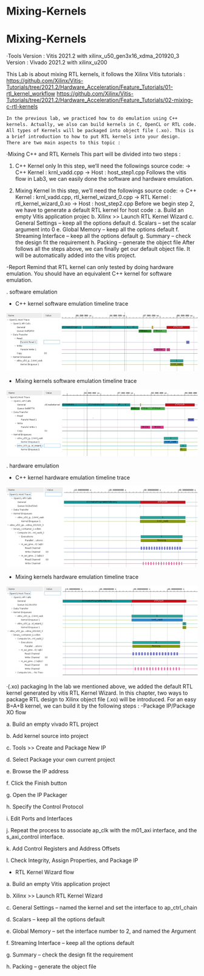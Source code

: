 # Mixing-Kernels
# Mixing-Kernels
‧Tools
Version : Vitis 2021.2 with xilinx_u50_gen3x16_xdma_201920_3
Version : Vivado 2021.2 with xilinx_u200

This Lab is about mixing RTL kernels, it follows the Xilinx Vitis tutorials :
https://github.com/Xilinx/Vitis-Tutorials/tree/2021.2/Hardware_Acceleration/Feature_Tutorials/01-rtl_kernel_workflow
https://github.com/Xilinx/Vitis-Tutorials/tree/2021.2/Hardware_Acceleration/Feature_Tutorials/02-mixing-c-rtl-kernels

	In the previous lab, we practiced how to do emulation using C++ kernels. Actually, we also can build kernels in C, OpenCL or RTL code. All types of Kernels will be packaged into object file (.xo). This is a brief introduction to how to put RTL kernels into your design.
	There are two main aspects to this topic :
‧Mixing C++ and RTL Kernels
This part will be divided into two steps : 
1. C++ Kernel only
	In this step, we’ll need the followings source code:
-> C++ Kernel : krnl_vadd.cpp
-> Host : host_step1.cpp
	Follows the vitis flow in Lab3, we can easily done the software and hardware emulation.

2. Mixing Kernel
	In this step, we’ll need the followings source code:
-> C++ Kernel : krnl_vadd.cpp, rtl_kernel_wizard_0.cpp
	  -> RTL Kernel : rtl_kernel_wizard_0.xo
	  -> Host : host_step2.cpp
Before we begin step 2, we have to generate a default RTL kernel for host code :
a. Build an empty Vitis application projec
b. Xilinx >> Launch RTL Kernel Wizard 
c. General Settings – keep all the options default
d. Scalars – set the scalar argument into 0
e. Global Memory – keep all the options default
f. Streaming Interface – keep all the options default
g. Summary – check the design fit the requirement
h. Packing – generate the object file
After follows all the steps above, we can finally get our default object file. It will be automatically added into the vitis project.

-Report
Remind that RTL kernel can only tested by doing hardware emulation. You should have an equivalent C++ kernel for software emulation.

. software emulation

- C++ kernel software emulation timeline trace

![image](https://raw.githubusercontent.com/Yichieh0/LabA.-Mixing-Kernels/main/report/C%20kernel%20software%20emulation%20timeline%20trace.jpg?token=GHSAT0AAAAAABS6VEEE4FJML5OO5OJR6NBCYSCMYRA)

- Mixing kernels software emulation timeline trace

![image](https://raw.githubusercontent.com/Yichieh0/LabA.-Mixing-Kernels/main/report/Mixing%20kernels%20software%20emulation%20timeline%20trace.png?token=GHSAT0AAAAAABS6VEEFVY25ZYTOWYKRRH2EYSCM3NQ)

. hardware emulation

- C++ kernel hardware emulation timeline trace

![image](https://raw.githubusercontent.com/Yichieh0/LabA.-Mixing-Kernels/main/report/C%2B%2B%20kernel%20hardware%20emulation%20timeline%20trace.png?token=GHSAT0AAAAAABS6VEEFZCVPAVAJD6G66VXIYSCM2WA)

- Mixing kernels hardware emulation timeline trace

![image](https://raw.githubusercontent.com/Yichieh0/LabA.-Mixing-Kernels/main/report/Mixing%20kernels%20hardware%20emulation%20timeline%20trace.png?token=GHSAT0AAAAAABS6VEEFQQHWMDE67N3DGQEEYSCM3EQ)

‧(.xo) packaging
In the lab we mentioned above, we added the default RTL kernel generated by vitis RTL Kernel Wizard. In this chapter, two ways to package RTL design to Xilinx object file (.xo) will be introduced. For an easy B=A+B kernel, we can build it by the following steps :
-Package IP/Package XO flow

a. Build an empty vivado RTL project

b. Add kernel source into project

c. Tools >> Create and Package New IP

d. Select Package your own current project

e. Browse the IP address

f. Click the Finish button

g. Open the IP Packager

h. Specify the Control Protocol

i. Edit Ports and Interfaces

j. Repeat the process to associate ap_clk with the m01_axi interface, and the s_axi_control interface.

k. Add Control Registers and Address Offsets

l. Check Integrity, Assign Properties, and Package IP

- RTL Kernel Wizard flow

a. Build an empty Vitis application project

b. Xilinx >> Launch RTL Kernel Wizard 

c. General Settings – named the kernel and set the interface to ap_ctrl_chain

d. Scalars – keep all the options default

e. Global Memory – set the interface number to 2, and named the Argument

f. Streaming Interface – keep all the options default

g. Summary – check the design fit the requirement

h. Packing – generate the object file

